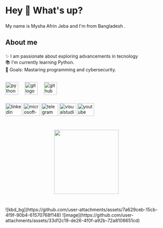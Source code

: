 <h1 align="left">Hey 👋 What's up?</h1>

###

<p align="left">My name is Mysha Afrin Jeba and I'm  from Bangladesh .</p>

###

<h2 align="left">About me</h2>

###

<p align="left">✨ I am passionate about exploring advancements in tecnology<br>📚 I'm currently learning Python.<br>🎯 Goals: Mastaring programming and cybersecurity.</p>

###

<h2 align="left"></h2>

###

<div align="left">
  <img src="https://cdn.jsdelivr.net/gh/devicons/devicon/icons/python/python-original.svg" height="40" alt="python logo"  />
  <img width="12" />
  <img src="https://cdn.jsdelivr.net/gh/devicons/devicon/icons/git/git-original.svg" height="40" alt="git logo"  />
  <img width="12" />
  <img src="https://cdn.jsdelivr.net/gh/devicons/devicon/icons/github/github-original.svg" height="40" alt="github logo"  />
</div>

###

<div align="left">
  <img src="https://raw.githubusercontent.com/maurodesouza/profile-readme-generator/master/src/assets/icons/social/linkedin/default.svg" width="52" height="40" alt="linkedin logo"  />
  <img src="https://raw.githubusercontent.com/maurodesouza/profile-readme-generator/master/src/assets/icons/social/microsoft-outlook/default.svg" width="52" height="40" alt="microsoft-outlook logo"  />
  <img src="https://raw.githubusercontent.com/maurodesouza/profile-readme-generator/master/src/assets/icons/social/telegram/default.svg" width="52" height="40" alt="telegram logo"  />
  <img src="https://raw.githubusercontent.com/maurodesouza/profile-readme-generator/master/src/assets/icons/social/visualstudio/default.svg" width="52" height="40" alt="visualstudio logo"  />
  <img src="https://raw.githubusercontent.com/maurodesouza/profile-readme-generator/master/src/assets/icons/social/youtube/default.svg" width="52" height="40" alt="youtube logo"  />
</div>

###

<br clear="both">

<div align="center">
  <img height="200" src="https://media.tenor.com/oshPqu2e-psAAAAM/notkuromiunu-center-div.gif"  />
</div>

###

<br clear="both">

<picture>
  <source media="(prefers-color-scheme: dark)" srcset="https://raw.githubusercontent.com/mysha-afrin/mysha-afrin/output/pacman-contribution-graph-dark.svg">
  ![kbd_bg](https://github.com/user-attachments/assets/7a629ceb-15cb-4f9f-90b4-61570768f148)
![image](https://github.com/user-attachments/assets/33d12c19-de26-4f0f-a92b-72a8106651cd)

###
